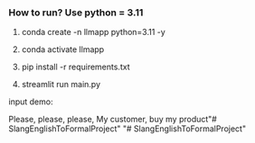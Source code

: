 ### How to run? Use python = 3.11

1. conda create -n llmapp python=3.11 -y

2. conda activate llmapp

3. pip install -r requirements.txt

4. streamlit run main.py



input demo:

Please, please, please, My customer, buy my product"# SlangEnglishToFormalProject" 
"# SlangEnglishToFormalProject" 
